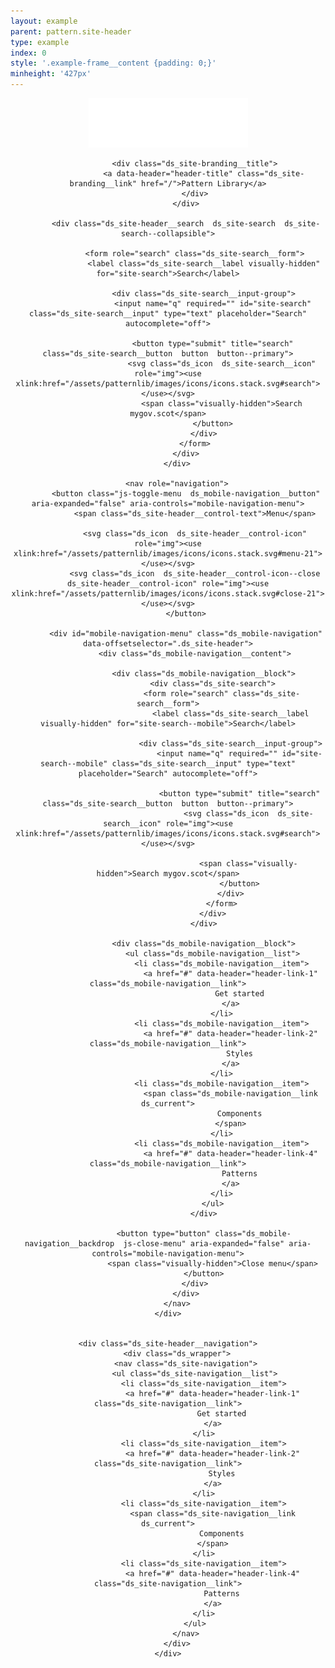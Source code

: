 ```yaml
---
layout: example
parent: pattern.site-header
type: example
index: 0
style: '.example-frame__content {padding: 0;}'
minheight: '427px'
---
```


<header class="ds_site-header  ds_site-header--gradient" role="banner">
    <div class="ds_wrapper">
        <div class="ds_site-header__content">
            <div class="ds_site-branding">
                <a data-header="header-logo" class="ds_site-branding__logo  ds_site-branding__link" href="/">
                    <img class="ds_site-branding__logo-image" src="/assets/images/logos/digital-scotland.svg" alt="Digital Scotland" />
                </a>

                <div class="ds_site-branding__title">
                    <a data-header="header-title" class="ds_site-branding__link" href="/">Pattern Library</a>
                </div>
            </div>

            <div class="ds_site-header__search  ds_site-search  ds_site-search--collapsible">

                <form role="search" class="ds_site-search__form">
                    <label class="ds_site-search__label visually-hidden" for="site-search">Search</label>

                    <div class="ds_site-search__input-group">
                        <input name="q" required="" id="site-search" class="ds_site-search__input" type="text" placeholder="Search" autocomplete="off">

                        <button type="submit" title="search" class="ds_site-search__button  button  button--primary">
                            <svg class="ds_icon  ds_site-search__icon" role="img"><use xlink:href="/assets/patternlib/images/icons/icons.stack.svg#search"></use></svg>
                            <span class="visually-hidden">Search mygov.scot</span>
                        </button>
                    </div>
                </form>
            </div>
        </div>

        <nav role="navigation">
            <button class="js-toggle-menu  ds_mobile-navigation__button" aria-expanded="false" aria-controls="mobile-navigation-menu">
                <span class="ds_site-header__control-text">Menu</span>

                <svg class="ds_icon  ds_site-header__control-icon" role="img"><use xlink:href="/assets/patternlib/images/icons/icons.stack.svg#menu-21"></use></svg>
                <svg class="ds_icon  ds_site-header__control-icon--close  ds_site-header__control-icon" role="img"><use xlink:href="/assets/patternlib/images/icons/icons.stack.svg#close-21"></use></svg>
            </button>

            <div id="mobile-navigation-menu" class="ds_mobile-navigation" data-offsetselector=".ds_site-header">
                <div class="ds_mobile-navigation__content">

                    <div class="ds_mobile-navigation__block">
                        <div class="ds_site-search">
                            <form role="search" class="ds_site-search__form">
                                <label class="ds_site-search__label visually-hidden" for="site-search--mobile">Search</label>

                                <div class="ds_site-search__input-group">
                                    <input name="q" required="" id="site-search--mobile" class="ds_site-search__input" type="text" placeholder="Search" autocomplete="off">

                                    <button type="submit" title="search" class="ds_site-search__button  button  button--primary">
                                        <svg class="ds_icon  ds_site-search__icon" role="img"><use xlink:href="/assets/patternlib/images/icons/icons.stack.svg#search"></use></svg>

                                        <span class="visually-hidden">Search mygov.scot</span>
                                    </button>
                                </div>
                            </form>
                        </div>
                    </div>

                    <div class="ds_mobile-navigation__block">
                        <ul class="ds_mobile-navigation__list">
                            <li class="ds_mobile-navigation__item">
                                <a href="#" data-header="header-link-1" class="ds_mobile-navigation__link">
                                    Get started
                                </a>
                            </li>
                            <li class="ds_mobile-navigation__item">
                                <a href="#" data-header="header-link-2" class="ds_mobile-navigation__link">
                                    Styles
                                </a>
                            </li>
                            <li class="ds_mobile-navigation__item">
                                <span class="ds_mobile-navigation__link  ds_current">
                                    Components
                                </span>
                            </li>
                            <li class="ds_mobile-navigation__item">
                                <a href="#" data-header="header-link-4" class="ds_mobile-navigation__link">
                                    Patterns
                                </a>
                            </li>
                        </ul>
                    </div>

                    <button type="button" class="ds_mobile-navigation__backdrop  js-close-menu" aria-expanded="false" aria-controls="mobile-navigation-menu">
                        <span class="visually-hidden">Close menu</span>
                    </button>
                </div>
            </div>
        </nav>
    </div>


    <div class="ds_site-header__navigation">
        <div class="ds_wrapper">
            <nav class="ds_site-navigation">
                <ul class="ds_site-navigation__list">
                    <li class="ds_site-navigation__item">
                        <a href="#" data-header="header-link-1" class="ds_site-navigation__link">
                            Get started
                        </a>
                    </li>
                    <li class="ds_site-navigation__item">
                        <a href="#" data-header="header-link-2" class="ds_site-navigation__link">
                            Styles
                        </a>
                    </li>
                    <li class="ds_site-navigation__item">
                        <span class="ds_site-navigation__link  ds_current">
                            Components
                        </span>
                    </li>
                    <li class="ds_site-navigation__item">
                        <a href="#" data-header="header-link-4" class="ds_site-navigation__link">
                            Patterns
                        </a>
                    </li>
                </ul>
            </nav>
        </div>
    </div>
</header>
